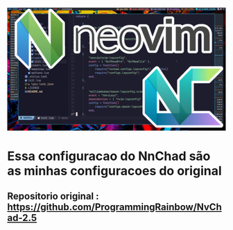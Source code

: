 ![Screenshot](nvchad-neovim.png)

# Essa configuracao do NnChad são as minhas configuracoes do original
## Repositorio original : https://github.com/ProgrammingRainbow/NvChad-2.5
